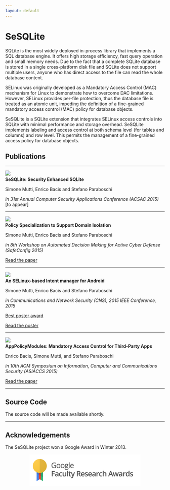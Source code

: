 ```yaml
---
layout: default
---
```


# SeSQLite

SQLite is the most widely deployed in-process library that implements a SQL database engine. It offers high storage efficiency, fast query operation and small memory needs. Due to the fact that a complete SQLite database is stored in a single cross-platform disk file and SQLite does not support multiple users, anyone who has direct access to the file can read the whole database content.

SELinux was originally developed as a Mandatory Access Control (MAC) mechanism for Linux to demonstrate how to overcome DAC limitations. However, SELinux provides per-file protection, thus the database file is treated as an atomic unit, impeding the definition of a fine-grained mandatory access control (MAC) policy for database objects.

SeSQLite is a SQLite extension that integrates SELinux access controls into SQLite with minimal performance and storage overhead. SeSQLite implements labeling and access control at both schema level (for tables and columns) and row level. This permits the management of a fine-grained access policy for database objects.


## Publications
---------------

<div class="row">
  <div class="col-xs-2">
    <img class="paper" src="http://cs.unibg.it/mutti/papers/sesqlite.jpg" />
  </div>
  <div class="col-xs-10">
    <b>SeSQLite: Security Enhanced SQLite</b>
    <p>Simone Mutti, Enrico Bacis and Stefano Paraboschi</p>
    <p><i>in 31st Annual Computer Security Applications Conference (ACSAC 2015)</i> [to appear]</p>
  </div>
</div>

------

<div class="row">
  <div class="col-xs-2">
    <img class="paper" src="http://cs.unibg.it/mutti/papers/policy-specialization.jpg" />
  </div>
  <div class="col-xs-10">
    <b>Policy Specialization to Support Domain Isolation</b>
    <p>Simone Mutti, Enrico Bacis and Stefano Paraboschi</p>
    <p><i>in 8th Workshop on Automated Decision Making for Active Cyber Defense (SafeConfig 2015)</i></p>
    <p><a href="http://cs.unibg.it/mutti/papers/safeconfig_typebounds.pdf">Read the paper</a></p>
  </div>
</div>

------

<div class="row">
  <div class="col-xs-2">
    <img class="paper" src="http://cs.unibg.it/mutti/papers/selinux-intent.jpg" />
  </div>
  <div class="col-xs-10">
    <b>An SELinux-based Intent manager for Android</b>
    <p>Simone Mutti, Enrico Bacis and Stefano Paraboschi</p>
    <p><i>in Communications and Network Security (CNS), 2015 IEEE Conference, 2015</i></p>
    <p><u>Best poster award</u></p>
    <p><a href="http://cs.unibg.it/mutti/papers/cns_intent.pdf">Read the poster</a></p>
  </div>
</div>

------

<div class="row">
  <div class="col-xs-2">
    <img class="paper" src="http://cs.unibg.it/mutti/papers/apm.jpg" />
  </div>
  <div class="col-xs-10">
    <b>AppPolicyModules: Mandatory Access Control for Third-Party Apps</b>
    <p>Enrico Bacis, Simone Mutti, and Stefano Paraboschi</p>
    <p><i>in 10th ACM Symposium on Information, Computer and Communications Security (ASIACCS 2015)</i></p>
    <p><a href="http://cs.unibg.it/mutti/papers/asiaccs15.pdf">Read the paper</a></p>
  </div>
</div>

------

## Source Code

The source code will be made available shortly.

------

## Acknowledgements

The SeSQLite project won a Google Award in Winter 2013.

<center>
  <img style="margin: 0 auto;" src="/assets/images/faculty_award.png" />
</center>
